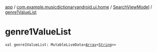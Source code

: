 [app](../../index.md) / [com.example.musicdictionaryandroid.ui.home](../index.md) / [SearchViewModel](index.md) / [genre1ValueList](./genre1-value-list.md)

# genre1ValueList

`val genre1ValueList: MutableLiveData<`[`Array`](https://kotlinlang.org/api/latest/jvm/stdlib/kotlin/-array/index.html)`<`[`String`](https://kotlinlang.org/api/latest/jvm/stdlib/kotlin/-string/index.html)`>>`